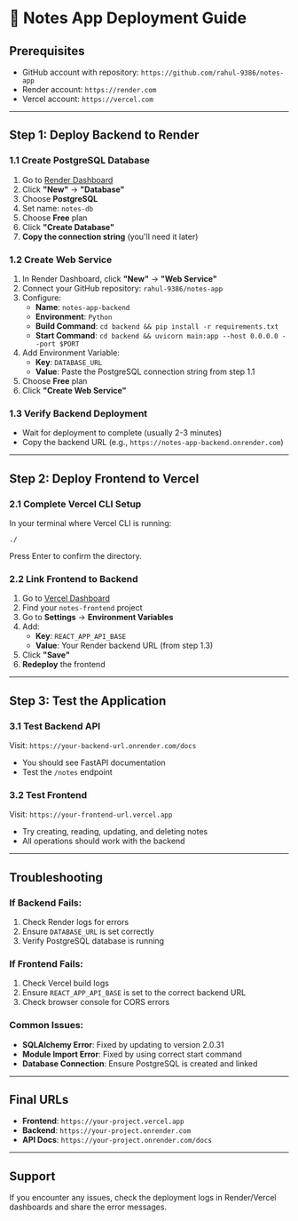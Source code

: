 # 🚀 Notes App Deployment Guide

## Prerequisites
- GitHub account with repository: `https://github.com/rahul-9386/notes-app`
- Render account: `https://render.com`
- Vercel account: `https://vercel.com`

---

## Step 1: Deploy Backend to Render

### 1.1 Create PostgreSQL Database
1. Go to [Render Dashboard](https://dashboard.render.com)
2. Click **"New"** → **"Database"**
3. Choose **PostgreSQL**
4. Set name: `notes-db`
5. Choose **Free** plan
6. Click **"Create Database"**
7. **Copy the connection string** (you'll need it later)

### 1.2 Create Web Service
1. In Render Dashboard, click **"New"** → **"Web Service"**
2. Connect your GitHub repository: `rahul-9386/notes-app`
3. Configure:
   - **Name**: `notes-app-backend`
   - **Environment**: `Python`
   - **Build Command**: `cd backend && pip install -r requirements.txt`
   - **Start Command**: `cd backend && uvicorn main:app --host 0.0.0.0 --port $PORT`
4. Add Environment Variable:
   - **Key**: `DATABASE_URL`
   - **Value**: Paste the PostgreSQL connection string from step 1.1
5. Choose **Free** plan
6. Click **"Create Web Service"**

### 1.3 Verify Backend Deployment
- Wait for deployment to complete (usually 2-3 minutes)
- Copy the backend URL (e.g., `https://notes-app-backend.onrender.com`)

---

## Step 2: Deploy Frontend to Vercel

### 2.1 Complete Vercel CLI Setup
In your terminal where Vercel CLI is running:
```
./
```
Press Enter to confirm the directory.

### 2.2 Link Frontend to Backend
1. Go to [Vercel Dashboard](https://vercel.com/dashboard)
2. Find your `notes-frontend` project
3. Go to **Settings** → **Environment Variables**
4. Add:
   - **Key**: `REACT_APP_API_BASE`
   - **Value**: Your Render backend URL (from step 1.3)
5. Click **"Save"**
6. **Redeploy** the frontend

---

## Step 3: Test the Application

### 3.1 Test Backend API
Visit: `https://your-backend-url.onrender.com/docs`
- You should see FastAPI documentation
- Test the `/notes` endpoint

### 3.2 Test Frontend
Visit: `https://your-frontend-url.vercel.app`
- Try creating, reading, updating, and deleting notes
- All operations should work with the backend

---

## Troubleshooting

### If Backend Fails:
1. Check Render logs for errors
2. Ensure `DATABASE_URL` is set correctly
3. Verify PostgreSQL database is running

### If Frontend Fails:
1. Check Vercel build logs
2. Ensure `REACT_APP_API_BASE` is set to the correct backend URL
3. Check browser console for CORS errors

### Common Issues:
- **SQLAlchemy Error**: Fixed by updating to version 2.0.31
- **Module Import Error**: Fixed by using correct start command
- **Database Connection**: Ensure PostgreSQL is created and linked

---

## Final URLs
- **Frontend**: `https://your-project.vercel.app`
- **Backend**: `https://your-project.onrender.com`
- **API Docs**: `https://your-project.onrender.com/docs`

---

## Support
If you encounter any issues, check the deployment logs in Render/Vercel dashboards and share the error messages.
